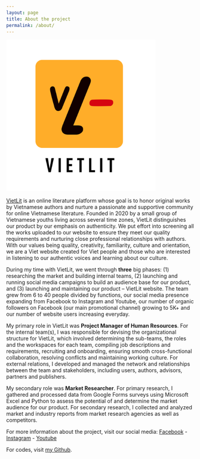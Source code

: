 ```yaml
---
layout: page
title: About the project
permalink: /about/
---
```

<p align="left">
  <img src="https://github.com/ngmaihuong/ngmaihuong.github.io/blob/master/assets/img/VietLitlogo.png?raw=true"  width="400">
</p>

[VietLit](https://vietlit.com/) is an online literature platform whose goal is to honor original works by Vietnamese authors and nurture a passionate and supportive community for online Vietnamese literature. Founded in 2020 by a small group of Vietnamese youths living across several time zones, VietLit distinguishes our product by our emphasis on authenticity. We put effort into screening all the works uploaded to our website to ensure they meet our quality requirements and nurturing close professional relationships with authors. With our values being quality, creativity, familiarity, culture and orientation, we are a Viet website created for Viet people and those who are interested in listening to our authentic voices and learning about our culture.

During my time with VietLit, we went through **three** big phases: (1) researching the market and building internal teams, (2) launching and running social media campaigns to build an audience base for our product, and (3) launching and maintaining our product – VietLit website. The team grew from 6 to 40 people divided by functions, our social media presence expanding from Facebook to Instagram and Youtube, our number of organic followers on Facebook (our main promotional channel) growing to 5K+ and our number of website users increasing everyday.

My primary role in VietLit was **Project Manager of Human Resources**. For the internal team(s), I was responsible for devising the organizational structure for VietLit, which involved determining the sub-teams, the roles and the workspaces for each team, compiling job descriptions and requirements, recruiting and onboarding, ensuring smooth cross-functional collaboration, resolving conflicts and maintaining working culture. For external relations, I developed and managed the network and relationships between the team and stakeholders, including users, authors, advisors, partners and publishers.

My secondary role was **Market Researcher**. For primary research, I gathered and processed data from Google Forms surveys using Microsoft Excel and Python to assess the potential of and determine the market audience for our product. For secondary research, I collected and analyzed market and industry reports from market research agencies as well as competitors.

For more information about the project, visit our social media: [Facebook](https://www.facebook.com/vietlit.community) - [Instagram](https://www.instagram.com/vietlit.community/) - [Youtube](https://www.youtube.com/channel/UCHKOYGUWip-Iio5Sc5vfJpg)

For codes, visit [my Github](https://github.com/ngmaihuong/vietlit-wi20).
